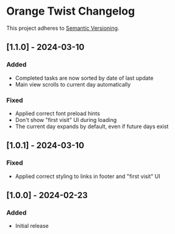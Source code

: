 # Orange Twist Changelog

This project adheres to [Semantic Versioning](https://semver.org/spec/v2.0.0.html).

## [1.1.0] - 2024-03-10

### Added

* Completed tasks are now sorted by date of last update
* Main view scrolls to current day automatically

### Fixed

* Applied correct font preload hints
* Don't show "first visit" UI during loading
* The current day expands by default, even if future days exist

## [1.0.1] - 2024-03-10

### Fixed

* Applied correct styling to links in footer and "first visit" UI

## [1.0.0] - 2024-02-23

### Added

* Initial release
